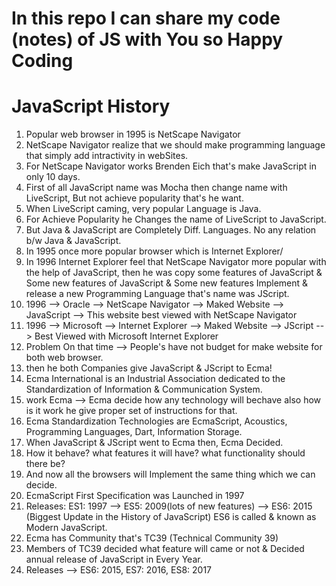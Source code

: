 # In this repo I can share my code (notes) of JS with You so Happy Coding

# JavaScript History
1. Popular web browser in 1995 is NetScape Navigator
2. NetScape Navigator realize that we should make programming language that simply add intractivity in webSites.
3. For NetScape Navigator works Brenden Eich that's make JavaScript in only 10 days.
4. First of all JavaScript name was Mocha then change name with LiveScript, But not achieve popularity that's he want.
5. When LiveScript caming, very popular Language is Java.
6. For Achieve Popularity he Changes the name of LiveScript to JavaScript.
7. But Java & JavaScript are Completely Diff. Languages. No any relation b/w Java & JavaScript.
8. In 1995 once more popular browser which is Internet Explorer/
9. In 1996 Internet Explorer feel that NetScape Navigator more popular with the help of JavaScript, then he was copy some features of JavaScript & Some new features of JavaScript & Some new features Implement & release a new Programming Language that's name was JScript.
10. 1996 --> Oracle     --> NetScape Navigator --> Maked Website --> JavaScript --> This website best viewed with NetScape Navigator
11. 1996 --> Microsoft  --> Internet Explorer  --> Maked Website --> JScript    --> Best Viewed with Microsoft Internet Explorer
12. Problem On that time --> People's have not budget for make website for both web browser.
13. then he both Companies give JavaScript & JScript to Ecma!
14. Ecma International is an Industrial Association dedicated to the Standardization of Information & Communication System.
15. work Ecma --> Ecma decide how any technology will bechave also how is it work he give proper set of instructions for that.
16. Ecma Standardization Technologies are EcmaScript, Acoustics, Programming Languages, Dart, Information Storage.
17. When JavaScript & JScript went to Ecma then, Ecma Decided.
18. How it behave? what features it will have? what functionality should there be?
19. And now all the browsers will Implement the same thing which we can decide.
20. EcmaScript First Specification was Launched in 1997
21. Releases:  ES1: 1997 --> ES5: 2009(lots of new features) --> ES6: 2015 (Biggest Update in the History of JavaScript) ES6 is called & known as Modern JavaScript.
22. Ecma has Community that's TC39 (Technical Community 39)
23. Members of TC39 decided what feature will came or not & Decided annual release of JavaScript in Every Year.
24. Releases --> ES6: 2015,  ES7: 2016,  ES8: 2017